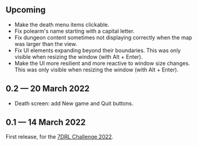 ## Upcoming

* Make the death menu items clickable.
* Fix polearm's name starting with a capital letter.
* Fix dungeon content sometimes not displaying correctly when the map was
  larger than the view.
* Fix UI elements expanding beyond their boundaries. This was only visible when
  resizing the window (with Alt + Enter).
* Make the UI more resilient and more reactive to window size changes. This was
  only visible when resizing the window (with Alt + Enter).

## 0.2 — 20 March 2022

* Death screen: add New game and Quit buttons.

## 0.1 — 14 March 2022

First release, for the
[7DRL Challenge 2022](https://itch.io/jam/7drl-challenge-2022).
